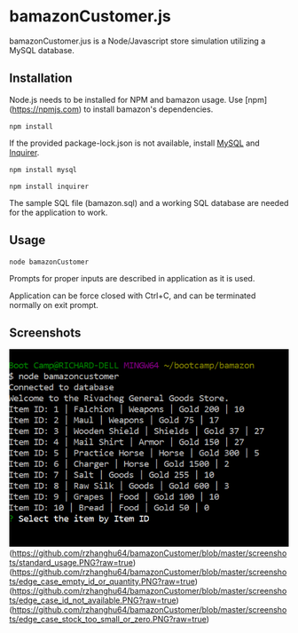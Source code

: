# bamazonCustomer.js

bamazonCustomer.jus is a Node/Javascript store simulation utilizing a MySQL database.

## Installation

Node.js needs to be installed for NPM and bamazon usage.
Use [npm] (https://npmjs.com) to install bamazon's dependencies.

```$
npm install
```

If the provided package-lock.json is not available, install [MySQL](https://www.npmjs.com/package/mysql) and [Inquirer](https://www.npmjs.com/package/inquirer).

```$
npm install mysql
```

```$
npm install inquirer
```

The sample SQL file (bamazon.sql) and a working SQL database are needed for the application to work.

## Usage

```$
node bamazonCustomer
```

Prompts for proper inputs are described in application as it is used. 

Application can be force closed with Ctrl+C, and can be terminated normally on exit prompt.

## Screenshots

![Inital prompt](https://github.com/rzhanghu64/bamazonCustomer/blob/master/screenshots/initial_prompt.PNG?raw=true)
(https://github.com/rzhanghu64/bamazonCustomer/blob/master/screenshots/standard_usage.PNG?raw=true)
(https://github.com/rzhanghu64/bamazonCustomer/blob/master/screenshots/edge_case_empty_id_or_quantity.PNG?raw=true)
(https://github.com/rzhanghu64/bamazonCustomer/blob/master/screenshots/edge_case_id_not_available.PNG?raw=true)
(https://github.com/rzhanghu64/bamazonCustomer/blob/master/screenshots/edge_case_stock_too_small_or_zero.PNG?raw=true)
